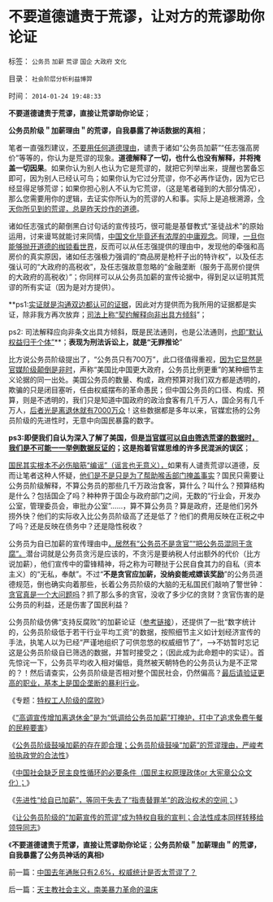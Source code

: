# 不要道德谴责于荒谬，让对方的荒谬助你论证

标签： `公务员` `加薪` `荒谬` `国企` `大政府` `文化` 

目录： `社会阶层分析利益博羿`

时间： `2014-01-24 19:48:33`

**不要道德谴责于荒谬，直接让荒谬助你论证**；

**公务员阶级＂加薪理由＂的荒谬，自我暴露了神话数据的真相**；

笔者一直强烈建议，[不要用任何道德理由](../../../2010/10/11/不道德他人，与不讲道德之别.md)，谴责于诸如“公务员加薪”“任志强高房价”等等的，你认为是荒谬的现象。**道德解释了一切，也什么也没有解释，并将掩盖一切因果**。如果你认为别人也认为它是荒谬的，就把它列举出来，提醒也罢备忘即可，因为别人已经认可鸟；如果你认为它过分荒谬，你不必再作证伪，因为它已经显得足够荒谬；如果你担心别人不认为它荒谬，（这是笔者碰到的大部分情况），那么您需要用你的逻辑，去证实你所认为的荒谬的人和事。实际上是追根溯源，[今天你所见到的荒谬，总是昨天炒作的道德](../../../2009/1/24/弱势阶层，不要哀求道德的慈悲.md)。

诸如任志强式的颠倒黑白讨句话的宣传技巧，很可能是基督教式“圣徒战术”的原始运用，讨来谩骂就能讨来同情，[中国文化毕竟还有浓厚的中庸观念](http://darthvad.blog.sohu.com/132381039.html)。同理，[一旦你能够抛开道德的枷锁看世界](http://darthvad.blog.163.com/blog/static/53399470201061492537131/)，反而可以从任志强提供的理由中，发现他的牵强和高房价的真实原因，诸如任志强极力强调的“商品房是枪杆子出的特许权”，以及任志强认可的“大政府的高税收”，及任志强故意忽略的“金融垄断（服务于高房价提供的大政府的高税收）”；你同样可以从公务员加薪的宣传论据中，得到足以证明其荒谬的所有实证（因为是对方提供）。

**ps1:[实证就是沟通双边都认可的证据](../../../2009/5/20/疑证与实证及汉议论文三要素论.md)，因此对方提供而为我所用的证据都是实证，除非我方再次放弃；[司法上称“契约解释向非出具方倾斜](../../../2013/11/17/“公法与私法”的边界，及“公法对私法的渗透”.md)”；

ps2: 司法解释应向非条文出具方倾斜，既是民法通则，也是公法通则，[也即“默认权益归于个体”](../../../2013/1/24/人性本私的法学方程式.md)**；**表现为刑法诉讼上，就是“无罪推论**”

比方说公务员阶级提出了，“公务员只有700万”，此口径值得重视，[因为它显然是官媒阶级颠倒是非时](../../../2014/1/7/实例理解“真实的谎言”的老技术.md)，声称“美国比中国更大政府，公务员比例更重”的某种细节主义论据的同一出处。美国公务员的数量、构成，政府预算对我们双方都是透明的，欺骗的只是闭目塞听，任由权威摆布的革命愚民；但中国公务员的口径、构成、预算，则是不透明的，我们只是知道中国政府的政治食客有几千万人，国企另有几千万人，[后者光是离退休就有7000万众](../../../2014/1/19/“高调宣传增加离退休金”是为“低调给公务员加薪”打掩护.md)！这些数据都是多年以来，官媒宏扬的公务员阶级的先进性时，无意中向国民暴露的数字。

**ps3:即便我们自认为深入了解了美国，但是[当官媒可以自由筛选荒谬的数据时，我们是不可能一一举例数据反证的](../../../2014/1/20/公务员阶级加薪理由的荒谬，动摇我党的执政合法性.md)；这是抱着官媒思维的许多民混派的误区**；

[国民其实根本不必伤脑筋“编谣”（谣言也无意义），](../../../2012/5/3/“绝对真实”的“细节理性主义”制造谣言.md)如果有人谴责荒谬以道德，反而让笔者这种人怀疑，[他们是不是只是为了帮助喉舌部门掩盖事实](../../../2012/5/2/“谎言不要紧，只要主义真”的正义信仰.md)？国民只需要让公务员阶级解释，不算公务员的那些几千万政治食客，算什么？叫什么？预算结构是什么？包括国企了吗？种种界于国企与政府部门之间，无数的“行业会，开发办公室，管理委员会，审批办公室”……，算不算公务员？算是政府，还是他们另外捞外快？他们的实际收入比公务员阶级高了还是低了？他们的费用反映在正税之中了吗？还是反映在债务中？还是隐性税收？

公务员为自已加薪的宣传理由中[，居然有“公务员不是贪官”“把公务员混同于贪腐”。](../../../2010/2/26/行政是社会的成本，而腐败是行政的成本.md)潜台词就是公务员贪污是应该的，不贪污是要纳税人付出额外的代价（比方说加薪），他们宣传中的雷锋精神，将之称为可鞭挞于公民自食其力的自私（资本主义）的“无私，奉献”。不过“**不是贪官应加薪，没纳妾能戒嫖该奖励**”的公务员道德规范，倒也确实向着那些，长着公务员阶级的大脑的无私国民们敲响了警世钟：[贪官真是一个大问题吗](../../../2010/1/4/贪官是问题，却不是大问题.md)？抓了那么多的贪官，没收了多少亿的贪财？贪官伤害的是公务员的利益，还是伤害了国民利益？

公务员阶级仿佛“支持反腐败”的加薪论证（[参考链接](http://news.sina.com.cn/c/sd/2014-01-23/001929321374.shtml)），还提供了一批“数字统计的，公务员阶级低于若干行业平均工资”的数据，按照细节主义如计划经济宣传的手法，执笔人以为已经“严谨地组织了可供忽悠的权威细节了”，——>不妨暂时忘记这是公务员阶级自已筛选的数据，并暂时接受之；（因此成为此命题中的实证）。首先惊诧一下，公务员平均收入相对偏低，竟然被天朝特色的公务员认为是不正常的？！然后请查实，公务员阶级是否相对整个国民社会，仍然偏高？[最后请验证更高的职业，基本上是国企垄断的暴利行业](../../../2009/7/15/为什么反左就是反腐败？反毛左反腐效益最高？.md)。

《专题：[特权工人阶级的腐败](../../../2010/10/2/特权工人阶级的腐败.md)》

《[“高调宣传增加离退休金”是为“低调给公务员加薪”打掩护，打中了追求免费午餐的民粹要害](../../../2014/1/19/“高调宣传增加离退休金”是为“低调给公务员加薪”打掩护.md)》

《[公务员阶级鼓噪加薪的存在即合理；公务员阶级鼓噪“加薪”的荒谬理由，严峻考验执政党的合法性](../../../2014/1/20/公务员阶级加薪理由的荒谬，动摇我党的执政合法性.md)》

《[中国社会缺乏民主良性循环的必要条件（国民主权原理政体or 大宪章公众文化）；](../../../2014/1/21/民主良性循环的机理和劣质民主的成因.md)》

《[先进性“给自已加薪”，等同于失去了“指责替罪羊”的政治权术的空间；](../../../2014/1/22/代表了先进性，还是“历史遗留问题”，关乎执政合法性.md)》

《[让公务员阶级的“加薪宣传的荒谬”成为特权自我的宣判；合法性成本同样转移给领导同志](../../../2014/1/23/让公务员阶级的“加薪宣传的荒谬”成为自我的宣判；.md)》

《**不要道德谴责于荒谬，直接让荒谬助你论证**；**公务员阶级＂加薪理由＂的荒谬，自我暴露了公务员神话的真相**》



前一篇：[中国去年通胀只有2.6%，权威统计是否太荒谬了？](../../../2014/1/23/中国去年通胀只有2.6-，权威统计是否太荒谬了？.md)

后一篇：[天主教社会主义，南美暴力革命的温床](../../../2014/1/24/天主教社会主义，南美暴力革命的温床.md)